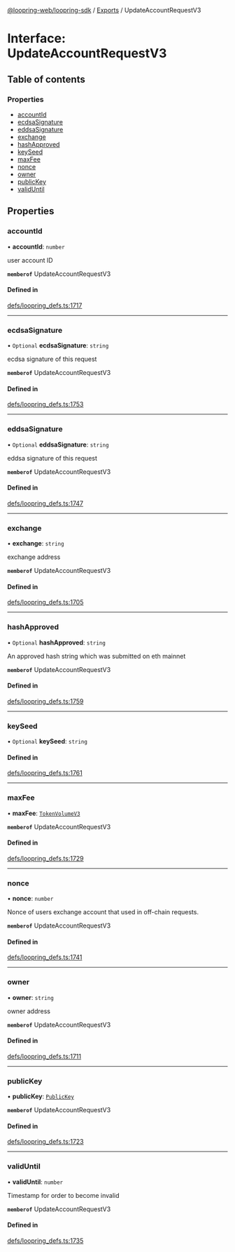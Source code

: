 [@loopring-web/loopring-sdk](../README.md) / [Exports](../modules.md) / UpdateAccountRequestV3

# Interface: UpdateAccountRequestV3

## Table of contents

### Properties

- [accountId](UpdateAccountRequestV3.md#accountid)
- [ecdsaSignature](UpdateAccountRequestV3.md#ecdsasignature)
- [eddsaSignature](UpdateAccountRequestV3.md#eddsasignature)
- [exchange](UpdateAccountRequestV3.md#exchange)
- [hashApproved](UpdateAccountRequestV3.md#hashapproved)
- [keySeed](UpdateAccountRequestV3.md#keyseed)
- [maxFee](UpdateAccountRequestV3.md#maxfee)
- [nonce](UpdateAccountRequestV3.md#nonce)
- [owner](UpdateAccountRequestV3.md#owner)
- [publicKey](UpdateAccountRequestV3.md#publickey)
- [validUntil](UpdateAccountRequestV3.md#validuntil)

## Properties

### accountId

• **accountId**: `number`

user account ID

**`memberof`** UpdateAccountRequestV3

#### Defined in

[defs/loopring_defs.ts:1717](https://github.com/Loopring/loopring_sdk/blob/1830d54/src/defs/loopring_defs.ts#L1717)

___

### ecdsaSignature

• `Optional` **ecdsaSignature**: `string`

ecdsa signature of this request

**`memberof`** UpdateAccountRequestV3

#### Defined in

[defs/loopring_defs.ts:1753](https://github.com/Loopring/loopring_sdk/blob/1830d54/src/defs/loopring_defs.ts#L1753)

___

### eddsaSignature

• `Optional` **eddsaSignature**: `string`

eddsa signature of this request

**`memberof`** UpdateAccountRequestV3

#### Defined in

[defs/loopring_defs.ts:1747](https://github.com/Loopring/loopring_sdk/blob/1830d54/src/defs/loopring_defs.ts#L1747)

___

### exchange

• **exchange**: `string`

exchange address

**`memberof`** UpdateAccountRequestV3

#### Defined in

[defs/loopring_defs.ts:1705](https://github.com/Loopring/loopring_sdk/blob/1830d54/src/defs/loopring_defs.ts#L1705)

___

### hashApproved

• `Optional` **hashApproved**: `string`

An approved hash string which was submitted on eth mainnet

**`memberof`** UpdateAccountRequestV3

#### Defined in

[defs/loopring_defs.ts:1759](https://github.com/Loopring/loopring_sdk/blob/1830d54/src/defs/loopring_defs.ts#L1759)

___

### keySeed

• `Optional` **keySeed**: `string`

#### Defined in

[defs/loopring_defs.ts:1761](https://github.com/Loopring/loopring_sdk/blob/1830d54/src/defs/loopring_defs.ts#L1761)

___

### maxFee

• **maxFee**: [`TokenVolumeV3`](TokenVolumeV3.md)

**`memberof`** UpdateAccountRequestV3

#### Defined in

[defs/loopring_defs.ts:1729](https://github.com/Loopring/loopring_sdk/blob/1830d54/src/defs/loopring_defs.ts#L1729)

___

### nonce

• **nonce**: `number`

Nonce of users exchange account that used in off-chain requests.

**`memberof`** UpdateAccountRequestV3

#### Defined in

[defs/loopring_defs.ts:1741](https://github.com/Loopring/loopring_sdk/blob/1830d54/src/defs/loopring_defs.ts#L1741)

___

### owner

• **owner**: `string`

owner address

**`memberof`** UpdateAccountRequestV3

#### Defined in

[defs/loopring_defs.ts:1711](https://github.com/Loopring/loopring_sdk/blob/1830d54/src/defs/loopring_defs.ts#L1711)

___

### publicKey

• **publicKey**: [`PublicKey`](PublicKey.md)

**`memberof`** UpdateAccountRequestV3

#### Defined in

[defs/loopring_defs.ts:1723](https://github.com/Loopring/loopring_sdk/blob/1830d54/src/defs/loopring_defs.ts#L1723)

___

### validUntil

• **validUntil**: `number`

Timestamp for order to become invalid

**`memberof`** UpdateAccountRequestV3

#### Defined in

[defs/loopring_defs.ts:1735](https://github.com/Loopring/loopring_sdk/blob/1830d54/src/defs/loopring_defs.ts#L1735)
